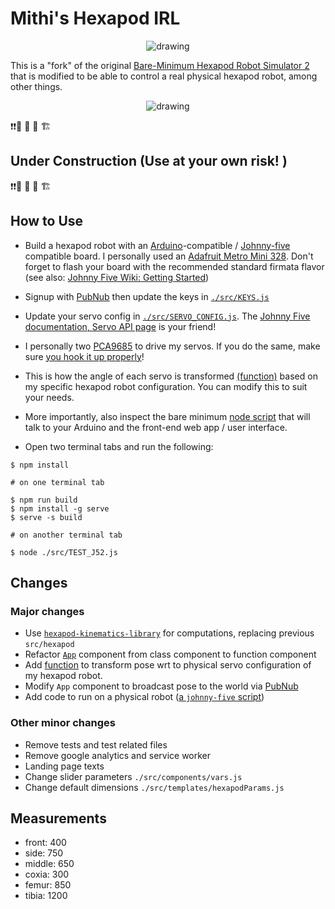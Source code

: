 # Mithi's Hexapod IRL

<p align="center">
    <img src="https://user-images.githubusercontent.com/1670421/103467765-451a2180-4d8d-11eb-8f94-1a23201595b9.gif" alt="drawing" />
</p>

This is a "fork" of the original [Bare-Minimum Hexapod Robot Simulator 2](https://github.com/mithi/hexapod) that is modified to be able to control a real physical hexapod robot, among other things.

<p align="center">
    <img src="https://user-images.githubusercontent.com/1670421/103467849-46981980-4d8e-11eb-911e-7cb63282c0c2.gif" alt="drawing" />
</p>


❗❗🚜 🚧 👷 🏗️
## Under Construction (Use at your own risk! )
❗❗🚜 🚧 👷 🏗️

## How to Use

- Build a hexapod robot with an [Arduino](http://arduino.cc/)-compatible / [Johnny-five](http://johnny-five.io/) compatible board. I personally used an [Adafruit Metro Mini 328](https://www.adafruit.com/product/2590). Don't forget to flash your board with the recommended standard firmata flavor (see also: [Johnny Five Wiki: Getting Started](https://github.com/rwaldron/johnny-five/wiki/Getting-Started))
- Signup with [PubNub](https://pubnub.com) then update the keys in [`./src/KEYS.js`](https://github.com/mithi/hexapod-irl/blob/dev/src/KEYS.js)
- Update your servo config in [`./src/SERVO_CONFIG.js`](https://github.com/mithi/hexapod-irl/blob/dev/src/SERVO_CONFIG.js). The [Johnny Five documentation, Servo API page](http://johnny-five.io/api/servo/) is your friend!
- I personally two [PCA9685](https://www.adafruit.com/product/815) to drive my servos. If you do the same, make sure [you hook it up properly](https://learn.adafruit.com/16-channel-pwm-servo-driver/hooking-it-up)! 
- This is how the angle of each servo is transformed [(function)](https://github.com/mithi/hexapod-irl/blob/0d0bb156b7c79b2c7945e9793f6bf11b56866e68/src/App.js#L29) based on my specific hexapod robot configuration. You can modify this to suit your needs.
- More importantly, also inspect the bare minimum [node script](https://github.com/mithi/hexapod-irl/blob/dev/src/TEST_J52.js) that will talk to your Arduino and the front-end web app / user interface.

- Open two terminal tabs and run the following:
```
$ npm install

# on one terminal tab

$ npm run build
$ npm install -g serve
$ serve -s build

# on another terminal tab

$ node ./src/TEST_J52.js
```
## Changes

### Major changes

-   Use [`hexapod-kinematics-library`](https://github.com/mithi/hexapod-kinematics-library) for computations, replacing previous `src/hexapod`
-   Refactor [`App`](https://github.com/mithi/hexapod-irl/blob/0d0bb156b7c79b2c7945e9793f6bf11b56866e68/src/App.js) component from class component to function component
-   Add [function](https://github.com/mithi/hexapod-irl/blob/0d0bb156b7c79b2c7945e9793f6bf11b56866e68/src/App.js#L29) to transform pose wrt to physical servo configuration of my  hexapod robot.
-   Modify `App` component to broadcast pose to the world via [PubNub](https://pubnub.com)
-   Add code to run on a physical robot ([a `johnny-five` script](https://github.com/mithi/hexapod-irl/blob/dev/src/TEST_J52.js))

### Other minor changes

-   Remove tests and test related files
-   Remove google analytics and service worker
-   Landing page texts
-   Change slider parameters `./src/components/vars.js`
-   Change default dimensions `./src/templates/hexapodParams.js`

## Measurements

-   front: 400
-   side: 750
-   middle: 650
-   coxia: 300
-   femur: 850
-   tibia: 1200
